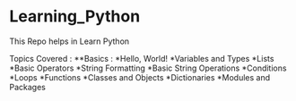 # Learning_Python
This Repo helps in Learn Python

 Topics Covered : 
    **Basics : 
        *Hello, World!
		*Variables and Types
		*Lists
		*Basic Operators
		*String Formatting
		*Basic String Operations
		*Conditions
		*Loops
		*Functions
		*Classes and Objects
		*Dictionaries
		*Modules and Packages
